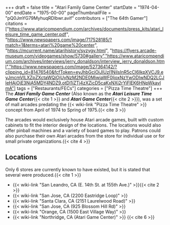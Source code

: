 +++
draft = false
title = "Atari Family Game Center"
startDate = "1974-04-00"
endDate = "1975-00-00"
pageThumbnailFile = "pQ0JmYG79MyhuqRDlbwr.avif"
contributors = ["The 64th Gamer"]
citations = ["https://www.ataricompendium.com/archives/documents/press_kits/atari_leisure_time_game_center.pdf", "https://www.newspapers.com/image/717528185/?match=1&terms=atari%20game%20center", "https://mcurrent.name/atarihistory/syzygy.html", "https://flyers.arcade-museum.com/videogames/show/5730#gallery","https://www.ataricompendium.com/archives/interviews/jerry_donaldson/interview_jerry_donaldson.html","https://www.newspapers.com/image/527364142/?clipping_id=81476540&fcfToken=eyJhbGciOiJIUzI1NiIsInR5cCI6IkpXVCJ9.eyJmcmVlLXZpZXctaWQiOjUyNzM2NDE0MiwiaWF0IjoxNzYwODIwNDQ2LCJleHAiOjE3NjA5MDY4NDZ9.otDl1iZTj4zXZicD5caKxNXi2rYiFlEK6HNpWkavlmA"]
tags = ["Restaurants/FECs"]
categories = ["Pizza Time Theatre"]
+++
The ***Atari Family Game Center*** (Also known as the ***Atari Leisure Time Game Center***{{< cite 1 >}} and ***Atari Game Center***{{< cite 2 >}}), was a set of mall arcades predating the {{< wiki-link "Pizza Time Theatre" >}} concept from April of 1974 to Spring of 1975.{{< cite 3 >}}

The arcades would exclusively house Atari arcade games, built with custom cabinets to fit the interior design of the locations. The locations would also offer pinball machines and a variety of board games to play. Patrons could also purchase their own Atari arcades from the store for individual use or for small private organizations.{{< cite 4 >}}

## Locations

Only 6 stores are currently known to have existed, but it is stated that several were produced.{{< cite 1 >}}

- {{< wiki-link "San Leandro, CA (E. 14th St. at 155th Ave.)" >}}{{< cite 2 >}}
- {{< wiki-link "San Jose, CA (2200 Eastridge Loop)" >}}
- {{< wiki-link "Santa Clara, CA (2151 Laurelwood Road)" >}}
- {{< wiki-link "San Jose, CA (925 Blossom Hill Rd)" >}}
- {{< wiki-link "Orange, CA (1500 East Village Way)" >}}
- {{< wiki-link "Northridge, CA (Atari Game Center)" >}} {{< cite 6 >}}
